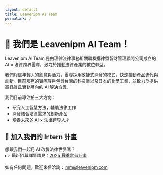 ```yaml
---
layout: default
title: Leavenipm AI Team
permalink: /
---
```



# 👋 我們是 Leavenipm AI Team！

Leavenipm AI Team 是由理律法律事務所關聯機構律盟智財管理顧問公司成立的 AI × 法律跨界團隊，致力於推動法律產業的數位轉型。

我們相信年輕人的創意與活力，團隊採用敏捷式開發的模式，快速推動產品迭代與創新。目前服務的實際客戶包含台灣的科技業以及日本的化學工業，並致力於提供高品質且實務導向的 AI 解決方案。

我們目前專注於三大方向：

- 研究人工智慧方法，輔助法律工作
- 開發結合法律需求的創新產品
- 培養未來的 AI × 法律跨界人才

## 🚀 加入我們的 Intern 計畫

想跟我們一起用 AI 改變法律世界嗎？  
👉 最新招募詳情請見：[2025 夏季實習計畫](/2025summer)

如有任何問題，歡迎來信洽詢：[imm@leavenipm.com](mailto:imm@leavenipm.com)
